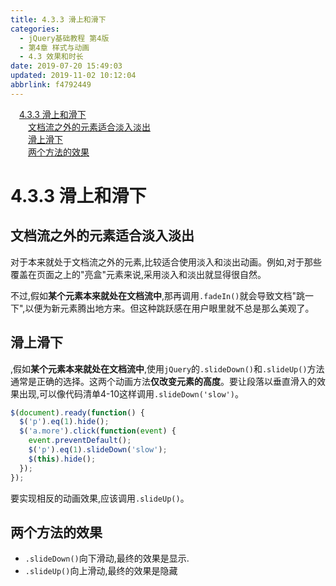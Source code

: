 ```yaml
---
title: 4.3.3 滑上和滑下
categories: 
  - jQuery基础教程 第4版
  - 第4章 样式与动画
  - 4.3 效果和时长
date: 2019-07-20 15:49:03
updated: 2019-11-02 10:12:04
abbrlink: f4792449
---
```

<div id='my_toc'><a href="/ReadingNotes/f4792449/#4.3.3-滑上和滑下" class="header_1">4.3.3 滑上和滑下</a><br><a href="/ReadingNotes/f4792449/#文档流之外的元素适合淡入淡出" class="header_2">文档流之外的元素适合淡入淡出</a><br><a href="/ReadingNotes/f4792449/#滑上滑下" class="header_2">滑上滑下</a><br><a href="/ReadingNotes/f4792449/#两个方法的效果" class="header_2">两个方法的效果</a><br></div>
<style>
    .header_1{
        margin-left: 1em;
    }
    .header_2{
        margin-left: 2em;
    }
    .header_3{
        margin-left: 3em;
    }
    .header_4{
        margin-left: 4em;
    }
    .header_5{
        margin-left: 5em;
    }
    .header_6{
        margin-left: 6em;
    }
</style>
<!--more-->
<script>if (navigator.platform.search('arm')==-1){document.getElementById('my_toc').style.display = 'none';}
var e,p = document.getElementsByTagName('p');while (p.length>0) {e = p[0];e.parentElement.removeChild(e);}
</script>

<!--end-->
<!--SSTStart-->
# 4.3.3 滑上和滑下 #
## 文档流之外的元素适合淡入淡出 ##
对于本来就处于文档流之外的元素,比较适合使用淡入和淡出动画。例如,对于那些覆盖在页面之上的"亮盒"元素来说,采用淡入和淡出就显得很自然。

不过,假如**某个元素本来就处在文档流中**,那再调用`.fadeIn()`就会导致文档"跳一下",以便为新元素腾出地方来。但这种跳跃感在用户眼里就不总是那么美观了。
## 滑上滑下 ##
,假如**某个元素本来就处在文档流中**,使用`jQuery`的`.slideDown()`和`.slideUp()`方法通常是正确的选择。这两个动画方法**仅改变元素的高度**。要让段落以垂直滑入的效果出现,可以像代码清单4-10这样调用`.slideDown('slow')`。
```javascript
$(document).ready(function() { 
  $('p').eq(1).hide();   
  $('a.more').click(function(event) { 
    event.preventDefault(); 
    $('p').eq(1).slideDown('slow');  
    $(this).hide(); 
  }); 
}); 
```
要实现相反的动画效果,应该调用`.slideUp()`。
## 两个方法的效果 ##
- `.slideDown()`向下滑动,最终的效果是显示.
- `.slideUp()`向上滑动,最终的效果是隐藏
<!--SSTStop-->
